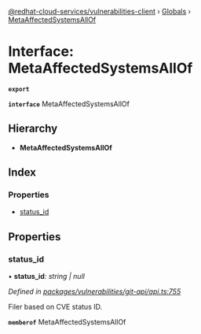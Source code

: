 [@redhat-cloud-services/vulnerabilities-client](../README.md) › [Globals](../globals.md) › [MetaAffectedSystemsAllOf](metaaffectedsystemsallof.md)

# Interface: MetaAffectedSystemsAllOf

**`export`** 

**`interface`** MetaAffectedSystemsAllOf

## Hierarchy

* **MetaAffectedSystemsAllOf**

## Index

### Properties

* [status_id](metaaffectedsystemsallof.md#status_id)

## Properties

###  status_id

• **status_id**: *string | null*

*Defined in [packages/vulnerabilities/git-api/api.ts:755](https://github.com/RedHatInsights/javascript-clients/blob/master/packages/vulnerabilities/git-api/api.ts#L755)*

Filer based on CVE status ID.

**`memberof`** MetaAffectedSystemsAllOf
